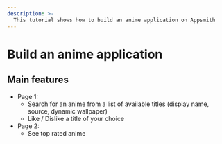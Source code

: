 ```yaml
---
description: >-
  This tutorial shows how to build an anime application on Appsmith
---
```


# Build an anime application

## Main features
- Page 1:
  - Search for an anime from a list of available titles (display name, source, dynamic wallpaper)
  - Like / Dislike a title of your choice
- Page 2:
  - See top rated anime
